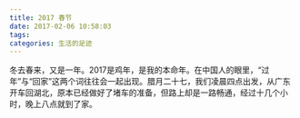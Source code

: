 ```yaml
---
title: 2017 春节
date: 2017-02-06 10:58:03
tags:
categories: 生活的足迹
---
```


冬去春来，又是一年。2017是鸡年，是我的本命年。在中国人的眼里，“过年”与“回家”这两个词往往会一起出现。腊月二十七，我们凌晨四点出发，从广东开车回湖北，原本已经做好了堵车的准备，但路上却是一路畅通，经过十几个小时，晚上八点就到了家。
